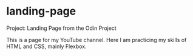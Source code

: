 # landing-page
Project: Landing Page from the Odin Project

This is a page for my YouTube channel. Here I am practicing my skills of HTML and CSS, mainly Flexbox.
